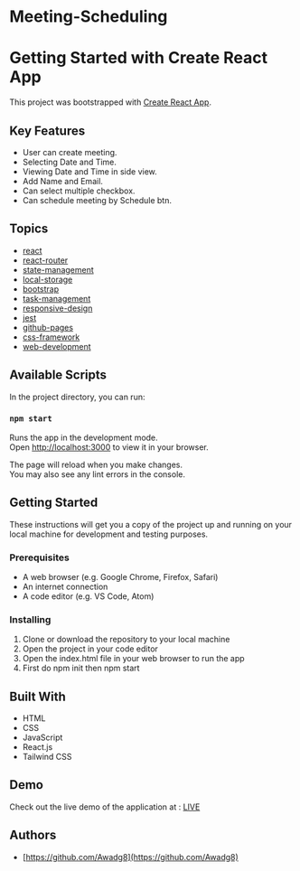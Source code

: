 # Meeting-Scheduling

# Getting Started with Create React App

This project was bootstrapped with [Create React App](https://github.com/facebook/create-react-app).

## Key Features

* User can create meeting.
* Selecting Date and Time.
* Viewing Date and Time in side view.
* Add Name and Email.
* Can select multiple checkbox.
* Can schedule meeting by Schedule btn.

## Topics

- [react](https://github.com/topics/react)
- [react-router](https://github.com/topics/react-router)
- [state-management](https://github.com/topics/state-management)
- [local-storage](https://github.com/topics/local-storage)
- [bootstrap](https://github.com/topics/bootstrap)
- [task-management](https://github.com/topics/task-management)
- [responsive-design](https://github.com/topics/responsive-design)
- [jest](https://github.com/topics/jest)
- [github-pages](https://github.com/topics/github-pages)
- [css-framework](https://github.com/topics/css-framework)
- [web-development](https://github.com/topics/web-development)

  
## Available Scripts

In the project directory, you can run:

### `npm start`

Runs the app in the development mode.\
Open [http://localhost:3000](http://localhost:3000) to view it in your browser.

The page will reload when you make changes.\
You may also see any lint errors in the console.



## Getting Started

These instructions will get you a copy of the project up and running on your local machine for development and testing purposes.

### Prerequisites

- A web browser (e.g. Google Chrome, Firefox, Safari)
- An internet connection
- A code editor (e.g. VS Code, Atom)

### Installing

1. Clone or download the repository to your local machine
2. Open the project in your code editor
3. Open the index.html file in your web browser to run the app
4. First do npm init then npm start

## Built With

- HTML
- CSS
- JavaScript
- React.js
- Tailwind CSS

## Demo

Check out the live demo of the application at : [LIVE](https://meeting-scheduling-gsrj.vercel.app/)

## Authors

- [https://github.com/Awadg8](https://github.com/Awadg8)







